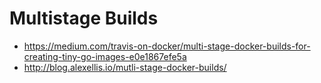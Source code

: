 # Multistage Builds


* <https://medium.com/travis-on-docker/multi-stage-docker-builds-for-creating-tiny-go-images-e0e1867efe5a>
* <http://blog.alexellis.io/mutli-stage-docker-builds/>

